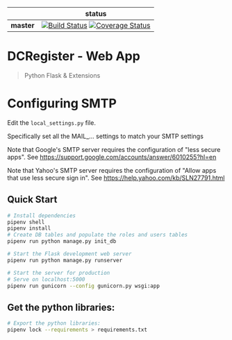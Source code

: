 |             | status |
|-------------|------------|
| **master** | [![Build Status](https://travis-ci.org/juancra264/DCRegister.svg?branch=master)](https://travis-ci.org/juancra264/DCRegister) [![Coverage Status](https://coveralls.io/repos/github/juancra264/DCRegister/badge.svg?branch=master)](https://coveralls.io/github/juancra264/DCRegister?branch=master) 


# DCRegister - Web App
> Python Flask & Extensions


# Configuring SMTP

Edit the `local_settings.py` file.

Specifically set all the MAIL_... settings to match your SMTP settings

Note that Google's SMTP server requires the configuration of "less secure apps".
See https://support.google.com/accounts/answer/6010255?hl=en

Note that Yahoo's SMTP server requires the configuration of "Allow apps that use less secure sign in".
See https://help.yahoo.com/kb/SLN27791.html


## Quick Start

```bash
# Install dependencies
pipenv shell
pipenv install
# Create DB tables and populate the roles and users tables
pipenv run python manage.py init_db

# Start the Flask development web server
pipenv run python manage.py runserver

# Start the server for production
# Serve on localhost:5000
pipenv run gunicorn --config gunicorn.py wsgi:app
```

## Get the python libraries:

```bash
# Export the python libraries:
pipenv lock --requirements > requirements.txt
```
